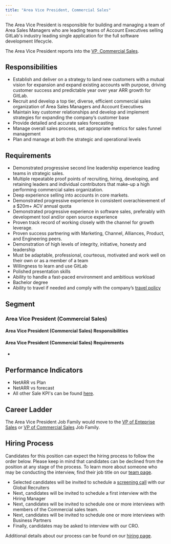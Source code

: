 ```yaml
---
title: "Area Vice President, Commercial Sales"
---
```


The Area Vice President is responsible for building and managing a team of Area Sales Managers who are leading teams of Account Executives selling GitLab's industry leading single application for the full software development lifecycle.

The Area Vice President reports into the [VP, Commercial Sales](/job-families/sales/vp-of-commercial-sales/).

## Responsibilities

- Establish and deliver on a strategy to land new customers with a mutual vision for expansion and expand existing accounts with purpose, driving customer success and predictable year over year ARR growth for GitLab.
- Recruit and develop a top tier, diverse, efficient commercial sales organization of Area Sales Managers and Account Executives
- Maintain key customer relationships and develop and implement strategies for expanding the company’s customer base
- Provide detailed and accurate sales forecasting
- Manage overall sales process, set appropriate metrics for sales funnel management
- Plan and manage at both the strategic and operational levels

## Requirements

- Demonstrated progressive second line leadership experience leading teams in strategic sales.
- Multiple repeatable proof points of recruiting, hiring, developing, and retaining leaders and individual contributors that make-up a high performing commercial sales organization.
- Deep experience selling into accounts in core markets.
- Demonstrated progressive experience in consistent overachievement of a $20m+ ACV annual quota
- Demonstrated progressive experience in software sales, preferably with development tool and/or open source experience
- Proven track record of working closely with the channel for growth leverage.
- Proven success partnering with Marketing, Channel, Alliances, Product, and Engineering peers.
- Demonstration of high levels of integrity, initiative, honesty and leadership
- Must be adaptable, professional, courteous, motivated and work well on their own or as a member of a team
- Willingness to learn and use GitLab
- Polished presentation skills
- Ability to handle a fast-paced environment and ambitious workload
- Bachelor degree
- Ability to travel if needed and comply with the company’s [travel policy](/handbook/travel/)

## Segment

### Area Vice President (Commercial Sales)

#### Area Vice President (Commercial Sales) Responsibilities

#### Area Vice President (Commercial Sales) Requirements

-

## Performance Indicators

- NetARR vs Plan
- NetARR vs forecast
- All other Sale KPI's can be found [here](https://internal.gitlab.com/handbook/company/performance-indicators/sales/#kpi-summary).

## Career Ladder

The Area Vice President Job Family would move to the [VP of Enteprise Sales](/job-families/sales/vp-enterprise-sales/) or [VP of Commercial Sales](/job-families/sales/vp-of-commercial-sales/) Job Family.

## Hiring Process

Candidates for this position can expect the hiring process to follow the order below. Please keep in mind that candidates can be declined from the position at any stage of the process. To learn more about someone who may be conducting the interview, find their job title on our [team page](/handbook/company/team/).

- Selected candidates will be invited to schedule a [screening call](/handbook/hiring/#screening-call) with our Global Recruiters
- Next, candidates will be invited to schedule a first interview with the Hiring Manager
- Next, candidates will be invited to schedule one or more interviews with members of the Commercial sales team.
- Next, candidates will be invited to schedule one or more interviews with Business Partners
- Finally, candidates may be asked to interview with our CRO.

Additional details about our process can be found on our [hiring page](/handbook/hiring/).
